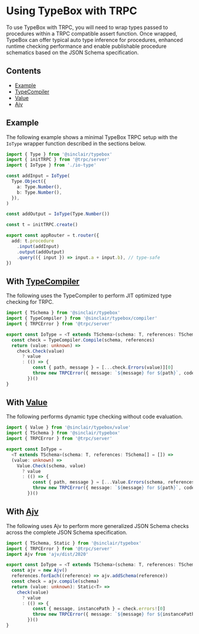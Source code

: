 # Using TypeBox with TRPC

To use TypeBox with TRPC, you will need to wrap types passed to procedures within a TRPC compatible assert function. Once wrapped, TypeBox can offer typical auto type inference for procedures, enhanced runtime checking performance and enable publishable procedure schematics based on the JSON Schema specification.

## Contents

- [Example](#Example)
- [TypeCompiler](#TypeCompiler)
- [Value](#Value)
- [Ajv](#Ajv)

<a name="Example"></a>

## Example

The following example shows a minimal TypeBox TRPC setup with the `IoType` wrapper function described in the sections below.

```typescript
import { Type } from '@sinclair/typebox'
import { initTRPC } from '@trpc/server'
import { IoType } from './io-type'

const addInput = IoType(
  Type.Object({
    a: Type.Number(),
    b: Type.Number(),
  }),
)

const addOutput = IoType(Type.Number())

const t = initTRPC.create()

export const appRouter = t.router({
  add: t.procedure
    .input(addInput)
    .output(addOutput)
    .query(({ input }) => input.a + input.b), // type-safe
})
```

<a name="TypeCompiler"></a>

## With [TypeCompiler](https://www.typescriptlang.org/dev/bug-workbench/?target=99&lib=true&ts=4.7.4#code/PTAEAEDMEsBsFMB2BDAtvAXKaB7AtAC4CeADvAHQEDOAUNKiTgE4GgDeoAKgMoDGAFvFTJQAX1CQmOVKADk4KtES9YyaE2DEyAIxwAPWXQbNWHTqXgBhaSTjwmYiVJnzFy1es0Xde4Lxt2TIb0jCzsXABKAAqWAKJMUg7iktJy4ARMJLzAVPYAbvaGNPB6oaz+iFSsAJI45mSgALygADycoCUESAAmVFx8gsIAfAAUVAJCyFicADSgTPCQ9ki88FTTA5MA2gC6TaC7AJRNQ+w0oKAVVZeCvADW+-VWAQhM5NYMdmMTwnMLSwtlGtDud5vACABXJiIUAjPLIWAQzCgCGIO6IHAAd0Qx0apwm93etzucIRSOOAH5QPDEfBQFgRiNcac2KCLldTKASMgCPw5ugqFRkABzOniZpbchSgl3cjxRJUUm0w47LYABh2bNAvKkmNAiHges40TiCWYIw4AqFoqwAAMACRsK0i+DJZigR3c3miW1zfzdZGyABCAEEACIAfQisQAigBVWLcTiyMQgi6iQ5MmiiGg0EAQGAIFDoLBSCFdN7UIxlcJKaAEY0xRwpFzpTLZXJMApBasmcJPZvONJuFRqDRaeA+YLGMIcWoD5JD2TkYC4QgWIoc0DIbrdaqIEjl-bziwjJ7kADy2gAVvBeAQLaCplwLOQAHIQ1DaexMmag7TTK+H5fj+IIZiCNBbju3QXuWh6sM0J5kGeQGft+TBMhBW4IdgiD1o2ljkLwCw8vAWbFKUfZQSQJARDg5b2PsBDkGWFaPhc0FYMxJBSKs3RQvAWrkEo8EjNB+7wWmFygOQ9EEKJ0GwfJ5ZSRc5AAI5IkwRCMhwIlHhmJy4fB5AiAA1MZ5bkNoxz5hOeBCks2aHEAA)

The following uses the TypeCompiler to perform JIT optimized type checking for TRPC.

```typescript
import { TSchema } from '@sinclair/typebox'
import { TypeCompiler } from '@sinclair/typebox/compiler'
import { TRPCError } from '@trpc/server'

export const IoType = <T extends TSchema>(schema: T, references: TSchema[] = []) => {
  const check = TypeCompiler.Compile(schema, references)
  return (value: unknown) =>
    check.Check(value)
      ? value
      : (() => {
          const { path, message } = [...check.Errors(value)][0]
          throw new TRPCError({ message: `${message} for ${path}`, code: 'BAD_REQUEST' })
        })()
}
```

<a name="Value"></a>

## With [Value](https://www.typescriptlang.org/dev/bug-workbench/?target=99&lib=true&ts=4.7.4#code/PTAEAEDMEsBsFMB2BDAtvAXKaB7AtAC4CeADvAHQEDOAUNKiTgE4GgDeoAasrAK7ygAvqEhMcqUAHJwVaIgDGsZNCbBiZAEY4AHsABuPfpLoNmrDgBUAyvIAW8VMiEixE6bIVKVa0vC3bjekYWdlALACUABQBhAFEmMSZnUXEpcAImEnlgKngmPTzjGnhtYNZ5HEQqVgBJHAtfUABeUAAeC1ASgiQAEyowm3tHAD4ACio7B2QsCwAaUCZ4SDykeXgqGcGpgG0AXWbQPYBKZuHQGlBQUYM+TFBeRABrRBwAd0QTprPuW-Jo+3kj3Gk0c8xu-BOAH5QOCBFhRqNPmc2BdLqAKlVzKASMgCLZ5ugqFRkABzATCFrbcjUn78cjxRJUYFDZDzRbLRYKdZgwzwI67bYABl2qMueLEr1AiHgkoiMQZzFGHEJxLJWAABgASNgq0nwYSQZigbU4vGCdXzCo9O6SABCAEEACIAfXCsQAigBVWJWCySIRHVGCI6Img0EAQGAIFDoLBiXjdJiUWhBMyhOTQAhy6LJVxpDJZHJ5ApMQKmEKWRoGvPuOSKZSqdR+HRlsqhOoNMi51KScjAXCEXxFDHVUDIHo9GqIEgJg4d3yjTsUADyGgAVvB5AQlajpmFfOQAHK8VAaPKI2aojQzA-H0-nwPBwM0Eescc9ZcJmesFrzsiL28TzPJhEWfV9QB-bBEEzbNyHkRZcXgUNilKNNwOQEgSHCHAEzyA4CHIeNEx3S53ywAiSDENYel4RZRVAcg5G-UZ3ynb9AzRBicIIZj30-HiEw4tFyAAR34JgiARDgmNnYNTig79yCcABqBSE3IDQTgjJs8GJZYaGDIA)

The following performs dynamic type checking without code evaluation.

```typescript
import { Value } from '@sinclair/typebox/value'
import { TSchema } from '@sinclair/typebox'
import { TRPCError } from '@trpc/server'

export const IoType =
  <T extends TSchema>(schema: T, references: TSchema[] = []) =>
  (value: unknown) =>
    Value.Check(schema, value)
      ? value
      : (() => {
          const { path, message } = [...Value.Errors(schema, references, value)][0]
          throw new TRPCError({ message: `${message} for ${path}`, code: 'BAD_REQUEST' })
        })()
```

<a name="Ajv"></a>

## With [Ajv](https://www.typescriptlang.org/dev/bug-workbench/?target=99&lib=true&ts=4.7.4#code/PTAEAEDMEsBsFMB2BDAtvAXKaB7AtAC4CeADvAHQEDOAUNKiTgE4GgDeoAKgMoDGAFvFTIANKG4FkBaL1ABfUJCY5UoAOTgq0RL1jJoTYMTIAjHAA81dBs1YdOAJQAKAYQCiTZU3mLlqjQRMJLzAVPBMAG7hVvSMLKAAggBWEb4q6sgpwAAm0FQEwABMAAwlVjTw5nGsvDiI+aAAkjicpPCgALygADycoJUESNlUXHyCwgB8ABRUAkLIWJxiTPCQ4Ui88FSLY-MA2gC6naCHAJSdE+w0oKC19ayZqV2I8ADuiSlTp9egK2srOi25EgzDcyAEUz+60BF1Aj3IyGy2V2wkhq2hm1O3xudwac14AGtjvDagw4PAZnNhNjfvACABXJiIUBTCLIWD0zCgemIAmIHCvRCnLASKQyXqXDqXfEE1nsznnAD8oDZHPaWCmX1hbB+OLqDQ46CoVGQAHN4GJtPlkICnFJ+D4ujLyOEvFQAIR7YoHXWgAj8ZTvF7vRyuDxeKaGrYm81YUAAAwAJGwjTH4AoQd5k1bJLb7XJ42JatkuWoAEIJAAiAH0HG4AIoAVTc3E4ankNLkpy+NDkNBoIAgMAQKHQWGU9MGTEotFitnY2EQ0AIoZcPiU6QCQRCYUi0Ws1QXrTI6786k02l0+kMxngZksB-nHGax-aGbPanIwFwhDa5VxDxIo0iAkJOxwvm0UyvuQADyJhJPAvAEJGPwLFwbTkAAcvSqAmOEXwiD8JiLBh2G4fh3xdt8NAAXCSIwZOoGsF0EFkFBpE4XhTBfNRtHMYuy6ruQvArFIFLUZUh60cgJAkA4OCTuExwEOQE5TihNyItkWAqSQyibNkjLwL65DaExUxacBTE0jc5AKQQ5laQxDmTjZoDkAAjpyTBEJqHBmWBXawgFKnIKAADUi5MeQJjnIOt54Caay9qcQA)

The following uses Ajv to perform more generalized JSON Schema checks across the complete JSON Schema specification.

```typescript
import { TSchema, Static } from '@sinclair/typebox'
import { TRPCError } from '@trpc/server'
import Ajv from 'ajv/dist/2020'

export const IoType = <T extends TSchema>(schema: T, references: TSchema[] = []) => {
  const ajv = new Ajv()
  references.forEach((reference) => ajv.addSchema(reference))
  const check = ajv.compile(schema)
  return (value: unknown): Static<T> =>
    check(value)
      ? value
      : (() => {
          const { message, instancePath } = check.errors![0]
          throw new TRPCError({ message: `${message} for ${instancePath}`, code: 'BAD_REQUEST' })
        })()
}
```
